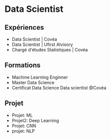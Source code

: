 # Data Scientist
## Expériences
- Data Scientist | Covéa
- Data Scientist | Ufirst Alvisory
- Chargé d'études Statistiques | Covéa
## Formations
- Machine Learning Enginner
- Master Data Science
- Certificat Data Science
Data scientist @Covéa
## Projet
- Projet: ML
- Projet2: Deep Learning
- Projet: CNN
- projet: NLP
